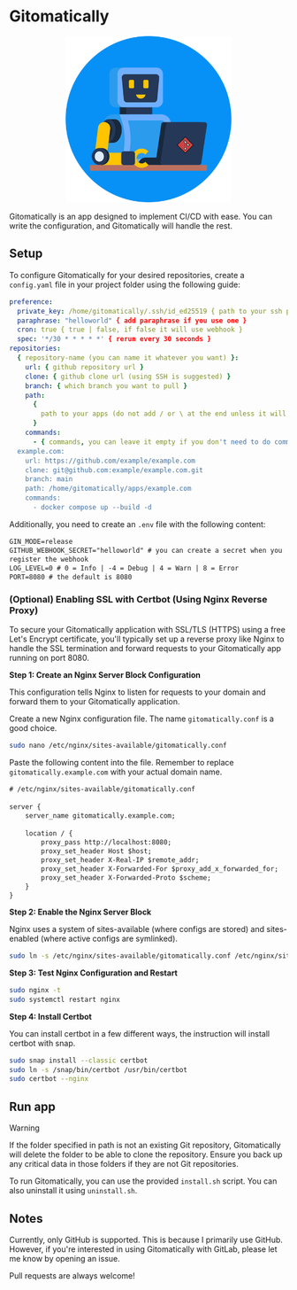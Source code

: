 # Gitomatically

<div align="center">
  <img src="https://github.com/khouwdevin/gitomatically/blob/master/public/gitomatically.png" height="300px"/>
</div>

Gitomatically is an app designed to implement CI/CD with ease. You can write the configuration, and Gitomatically will handle the rest.

## Setup

To configure Gitomatically for your desired repositories, create a `config.yaml` file in your project folder using the following guide:

```yaml
preference:
  private_key: /home/gitomatically/.ssh/id_ed25519 { path to your ssh private key }
  paraphrase: "helloworld" { add paraphrase if you use one }
  cron: true { true | false, if false it will use webhook }
  spec: '*/30 * * * * *' { rerun every 30 seconds }
repositories:
  { repository-name (you can name it whatever you want) }:
    url: { github repository url }
    clone: { github clone url (using SSH is suggested) }
    branch: { which branch you want to pull }
    path:
      {
        path to your apps (do not add / or \ at the end unless it will not work),
      }
    commands:
      - { commands, you can leave it empty if you don't need to do command }
  example.com:
    url: https://github.com/example/example.com
    clone: git@github.com:example/example.com.git
    branch: main
    path: /home/gitomatically/apps/example.com
    commands:
      - docker compose up --build -d
```

Additionally, you need to create an `.env` file with the following content:

```env
GIN_MODE=release
GITHUB_WEBHOOK_SECRET="helloworld" # you can create a secret when you register the webhook
LOG_LEVEL=0 # 0 = Info | -4 = Debug | 4 = Warn | 8 = Error
PORT=8080 # the default is 8080
```

### (Optional) Enabling SSL with Certbot (Using Nginx Reverse Proxy)

To secure your Gitomatically application with SSL/TLS (HTTPS) using a free Let's Encrypt certificate, you'll typically set up a reverse proxy like Nginx to handle the SSL termination and forward requests to your Gitomatically app running on port 8080.

**Step 1: Create an Nginx Server Block Configuration**

This configuration tells Nginx to listen for requests to your domain and forward them to your Gitomatically application.

Create a new Nginx configuration file. The name `gitomatically.conf` is a good choice.

```bash
sudo nano /etc/nginx/sites-available/gitomatically.conf
```

Paste the following content into the file. Remember to replace `gitomatically.example.com` with your actual domain name.

```nginx
# /etc/nginx/sites-available/gitomatically.conf

server {
    server_name gitomatically.example.com;

    location / {
        proxy_pass http://localhost:8080;
        proxy_set_header Host $host;
        proxy_set_header X-Real-IP $remote_addr;
        proxy_set_header X-Forwarded-For $proxy_add_x_forwarded_for;
        proxy_set_header X-Forwarded-Proto $scheme;
    }
}
```

**Step 2: Enable the Nginx Server Block**

Nginx uses a system of sites-available (where configs are stored) and sites-enabled (where active configs are symlinked).

```bash
sudo ln -s /etc/nginx/sites-available/gitomatically.conf /etc/nginx/sites-enabled/gitomatically.conf
```

**Step 3: Test Nginx Configuration and Restart**

```bash
sudo nginx -t
sudo systemctl restart nginx
```

**Step 4: Install Certbot**

You can install certbot in a few different ways, the instruction will install certbot with snap.

```bash
sudo snap install --classic certbot
sudo ln -s /snap/bin/certbot /usr/bin/certbot
sudo certbot --nginx
```

## Run app

> [!WARNING]  
> If the folder specified in path is not an existing Git repository, Gitomatically will delete the folder to be able to clone the repository. Ensure you back up any critical data in those folders if they are not Git repositories.

To run Gitomatically, you can use the provided `install.sh` script. You can also uninstall it using `uninstall.sh`.

## Notes

Currently, only GitHub is supported. This is because I primarily use GitHub. However, if you're interested in using Gitomatically with GitLab, please let me know by opening an issue.

Pull requests are always welcome!
